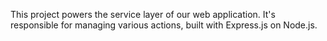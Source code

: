 This project powers the service layer of our web application. It's responsible for managing various actions, built with Express.js on Node.js.
